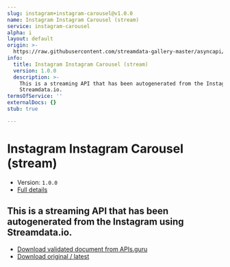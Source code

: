 ```yaml
---
slug: instagram+instagram-carousel@v1.0.0
name: Instagram Instagram Carousel (stream)
service: instagram-carousel
alpha: i
layout: default
origin: >-
  https://raw.githubusercontent.com/streamdata-gallery-master/asyncapi/master/_listings/instagram/instagram-instagram-carousel-stream-async.md
info:
  title: Instagram Instagram Carousel (stream)
  version: 1.0.0
  description: >-
    This is a streaming API that has been autogenerated from the Instagram using
    Streamdata.io.
termsOfService: ''
externalDocs: {}
stub: true

---
```

# Instagram Instagram Carousel (stream)

* Version: `1.0.0`
* [Full details](../html/instagram+instagram-carousel@v1.0.0.html)



## This is a streaming API that has been autogenerated from the Instagram using Streamdata.io.



* [Download validated document from APIs.guru](https://raw.githubusercontent.com/APIs-guru/asyncapi-directory/master/docs/APIs/instagram%2Binstagram-carousel%40v1.0.0.yaml)
* [Download original / latest](https://raw.githubusercontent.com/streamdata-gallery-master/asyncapi/master/_listings/instagram/instagram-instagram-carousel-stream-async.md)

<script type="application/ld+json">
{
  "@context": "http://schema.org/",
  "@type": "WebAPI",
  "description": "This is a streaming API that has been autogenerated from the Instagram using Streamdata.io.",
  "documentation": "",

  "name": "Instagram Instagram Carousel (stream)"
}
</script>
